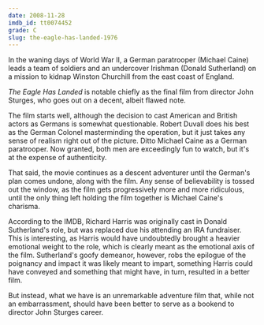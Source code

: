 ```yaml
---
date: 2008-11-28
imdb_id: tt0074452
grade: C
slug: the-eagle-has-landed-1976
---
```


In the waning days of World War II, a German paratrooper (Michael Caine) leads a team of soldiers and an undercover Irishman (Donald Sutherland) on a mission to kidnap Winston Churchill from the east coast of England.

_The Eagle Has Landed_ is notable chiefly as the final film from director John Sturges, who goes out on a decent, albeit flawed note.

The film starts well, although the decision to cast American and British actors as Germans is somewhat questionable. Robert Duvall does his best as the German Colonel masterminding the operation, but it just takes any sense of realism right out of the picture. Ditto Michael Caine as a German paratrooper. Now granted, both men are exceedingly fun to watch, but it's at the expense of authenticity.

That said, the movie continues as a descent adventurer until the German's plan comes undone, along with the film. Any sense of believability is tossed out the window, as the film gets progressively more and more ridiculous, until the only thing left holding the film together is Michael Caine's charisma.

According to the IMDB, Richard Harris was originally cast in Donald Sutherland's role, but was replaced due his attending an IRA fundraiser. This is interesting, as Harris would have undoubtedly brought a heavier emotional weight to the role, which is clearly meant as the emotional axis of the film. Sutherland's goofy demeanor, however, robs the epilogue of the poignancy and impact it was likely meant to impart, something Harris could have conveyed and something that might have, in turn, resulted in a better film.

But instead, what we have is an unremarkable adventure film that, while not an embarrassment, should have been better to serve as a bookend to director John Sturges career.
